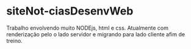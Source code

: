 # siteNot-ciasDesenvWeb
Trabalho envolvendo muito NODEjs, html e css. Atualmente com renderização pelo o lado servidor e migrando para lado cliente afim de treino.

